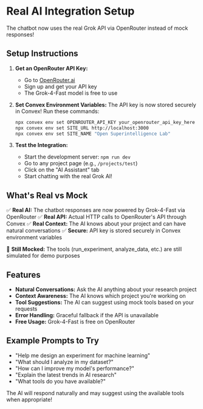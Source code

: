 # Real AI Integration Setup

The chatbot now uses the real Grok API via OpenRouter instead of mock responses!

## Setup Instructions

1. **Get an OpenRouter API Key:**
   - Go to [OpenRouter.ai](https://openrouter.ai/)
   - Sign up and get your API key
   - The Grok-4-Fast model is free to use

2. **Set Convex Environment Variables:**
   The API key is now stored securely in Convex! Run these commands:
   ```bash
   npx convex env set OPENROUTER_API_KEY your_openrouter_api_key_here
   npx convex env set SITE_URL http://localhost:3000
   npx convex env set SITE_NAME "Open Superintelligence Lab"
   ```

3. **Test the Integration:**
   - Start the development server: `npm run dev`
   - Go to any project page (e.g., `/projects/test`)
   - Click on the "AI Assistant" tab
   - Start chatting with the real Grok AI!

## What's Real vs Mock

✅ **Real AI:** The chatbot responses are now powered by Grok-4-Fast via OpenRouter
✅ **Real API:** Actual HTTP calls to OpenRouter's API through Convex
✅ **Real Context:** The AI knows about your project and can have natural conversations
✅ **Secure:** API key is stored securely in Convex environment variables

🔄 **Still Mocked:** The tools (run_experiment, analyze_data, etc.) are still simulated for demo purposes

## Features

- **Natural Conversations:** Ask the AI anything about your research project
- **Context Awareness:** The AI knows which project you're working on
- **Tool Suggestions:** The AI can suggest using mock tools based on your requests
- **Error Handling:** Graceful fallback if the API is unavailable
- **Free Usage:** Grok-4-Fast is free on OpenRouter

## Example Prompts to Try

- "Help me design an experiment for machine learning"
- "What should I analyze in my dataset?"
- "How can I improve my model's performance?"
- "Explain the latest trends in AI research"
- "What tools do you have available?"

The AI will respond naturally and may suggest using the available tools when appropriate!
